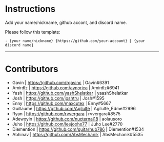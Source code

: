 # Instructions

Add your name/nickname, github accont, and discord name.

Please follow this template:

```
- {your name/nickname} {https://github.com/your-account} | {your discord name}
```

---

# Contributors

- Gavin | https://github.com/rgavinc | Gavin#6391
- Amirdlz | https://github.com/aynorica | Amirdlz#6941
- Yash | https://github.com/yashShelatkar | yaashShelatkar
- Josh | https://github.com/joshtru | Josh#1595
- Enny | https://github.com/maxcutex | Enny#5667
- Guillaume | https://github.com/Agilulfe | Agilulfe_Edme#2996
- Ryan | https://github.com/rvvergara | rvvergara#8575
- Adewoyin | https://github.com/nucternal18 | aolausoro
- Juho | https://github.com/leejooho77 | Juho Lee#2770
- Diemention | https://github.com/guitarhub786 | Diemention#1534
- Abhinav | https://github.com/AbsMechanik | AbsMechanik#5535